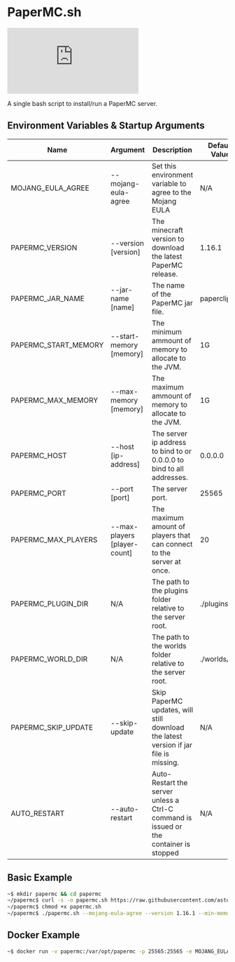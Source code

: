# PaperMC.sh

![License](https://img.shields.io/github/license/astorks/papermc.sh?style=for-the-badge)

A single bash script to install/run a PaperMC server.<br />

## Environment Variables & Startup Arguments
| Name                      | Argument | Description | Default Value |
| ------------------------- | -------- | ------------| ------------- |
| MOJANG_EULA_AGREE         | --mojang-eula-agree | Set this environment variable to agree to the Mojang EULA | N/A |
| PAPERMC_VERSION           | --version [version] | The minecraft version to download the latest PaperMC release. | 1.16.1 |
| PAPERMC_JAR_NAME          | --jar-name [name] | The name of the PaperMC jar file. | paperclip.jar |
| PAPERMC_START_MEMORY      | --start-memory [memory] | The minimum ammount of memory to allocate to the JVM. | 1G |
| PAPERMC_MAX_MEMORY        | --max-memory [memory] | The maximum ammount of memory to allocate to the JVM. | 1G |
| PAPERMC_HOST              | --host [ip-address] | The server ip address to bind to or 0.0.0.0 to bind to all addresses. | 0.0.0.0 |
| PAPERMC_PORT              | --port [port] | The server port. | 25565 |
| PAPERMC_MAX_PLAYERS       | --max-players [player-count] | The maximum amount of players that can connect to the server at once. | 20 |
| PAPERMC_PLUGIN_DIR        | N/A | The path to the plugins folder relative to the server root. | ./plugins/ |
| PAPERMC_WORLD_DIR         | N/A | The path to the worlds folder relative to the server root. | ./worlds/ |
| PAPERMC_SKIP_UPDATE       | --skip-update | Skip PaperMC updates, will still download the latest version if jar file is missing. | N/A |
| AUTO_RESTART              | --auto-restart | Auto-Restart the server unless a Ctrl-C command is issued or the container is stopped | N/A |


## Basic Example
```bash
~$ mkdir papermc && cd papermc
~/papermc$ curl -s -o papermc.sh https://raw.githubusercontent.com/astorks/PaperMC.sh/master/papermc.sh
~/papermc$ chmod +x papermc.sh
~/papermc$ ./papermc.sh --mojang-eula-agree --version 1.16.1 --min-memory 1G --max-memory 1G
```

## Docker Example
```bash
~$ docker run -v papermc:/var/opt/papermc -p 25565:25565 -e MOJANG_EULA_AGREE=1 -e PAPERMC_VERSION=1.16.1 -e PAPERMC_MIN_MEMORY=1G -e PAPERMC_MAX_MEMORY=1G -it astorks/papermc.sh:latest
```
